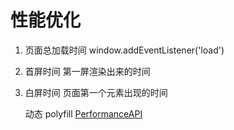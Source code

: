 # 性能优化

1. 页面总加载时间
   window.addEventListener('load')
2. 首屏时间
   第一屏渲染出来的时间
3. 白屏时间
   页面第一个元素出现的时间

   动态 polyfill
   [PerformanceAPI](https://developer.mozilla.org/zh-CN/docs/Web/API/Performance_API)
